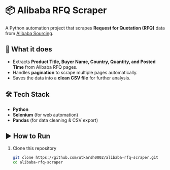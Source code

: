 # 📦 Alibaba RFQ Scraper

A Python automation project that scrapes **Request for Quotation (RFQ)** data from [Alibaba Sourcing](https://sourcing.alibaba.com/).

## 🚀 What it does
- Extracts **Product Title, Buyer Name, Country, Quantity, and Posted Time** from Alibaba RFQ pages.  
- Handles **pagination** to scrape multiple pages automatically.  
- Saves the data into a **clean CSV file** for further analysis.

## 🛠 Tech Stack
- **Python**
- **Selenium** (for web automation)
- **Pandas** (for data cleaning & CSV export)

## ▶️ How to Run
1. Clone this repository  
   ```bash
   git clone https://github.com/utkarsh0002/alibaba-rfq-scraper.git
   cd alibaba-rfq-scraper
